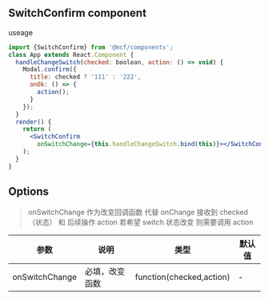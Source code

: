 ## SwitchConfirm component

useage

```jsx
import {SwitchConfirm} from '@mcf/components';
class App extends React.Component {
  handleChangeSwitch(checked: boolean, action: () => void) {
    Modal.confirm({
      title: checked ? '111' : '222',
      onOk: () => {
        action();
      }
    });
  }
  render() {
    return (
      <SwitchConfirm
        onSwitchChange={this.handleChangeSwitch.bind(this)}></SwitchConfirm>
    );
  }
}
```

## Options

> onSwitchChange 作为改变回调函数 代替 onChange 接收到 checked （状态） 和 后续操作 action 若希望 switch 状态改变 则需要调用 action

| 参数           | 说明           | 类型                     | 默认值 |
| -------------- | -------------- | ------------------------ | ------ |
| onSwitchChange | 必填，改变函数 | function(checked,action) | -      |
